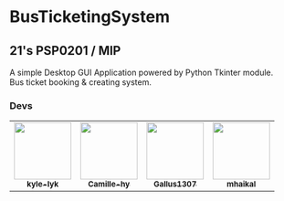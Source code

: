 # BusTicketingSystem
## 21's PSP0201 / MIP
A simple Desktop GUI Application powered by Python Tkinter module. <br>
Bus ticket booking & creating system.
### Devs
<table>
  <tr>
   <td align="center"><a href="https://github.com/kyle-lyk"><img src="https://avatars.githubusercontent.com/u/68454409?v=4" width="100px;" alt=""/><br /><sub><b>kyle-lyk</b></sub>
    </td>
    <td align="center"><a href="https://github.com/Camille-hy"><img src="https://avatars.githubusercontent.com/u/71376935?v=4" width="100px;" alt=""/><br /><sub><b>Camille-hy</b></sub>
    </td>
    <td align="center"><a href="https://github.com/Gallus1307"><img src="https://avatars.githubusercontent.com/u/83536715?v=4" width="100px;" alt=""/><br /><sub><b>Gallus1307</b></sub>
    </td>
    <td align="center"><a href="https://github.com/mhaikal02"><img src="https://avatars.githubusercontent.com/u/79073790?v=4" width="100px;" alt=""/><br /><sub><b>mhaikal</b></sub>
    </td>
  </tr>
<table>
